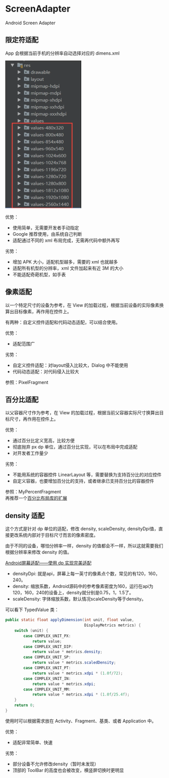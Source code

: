 # ScreenAdapter
Android Screen Adapter

## 限定符适配
App 会根据当前手机的分辨率自动选择对应的 dimens.xml

![](https://raw.githubusercontent.com/JamFF/ScreenAdapter/master/art/qualifier_adapter.png)

优势：
* 使用简单，无需要开发者手动指定
* Google 推荐使用，由系统自己判断
* 适配通过不同的 xml 布局完成，无需再代码中额外再写

劣势：
* 增加 APK 大小，适配机型越多，需要的 xml 也就越多
* 适配所有机型的分辨率，xml 文件加起来有近 3M 的大小
* 不能适配奇葩机型，如手表

## 像素适配
以一个特定尺寸的设备为参考，在 View 的加载过程，根据当前设备的实际像素换算出目标像素，再作用在控件上。

有两种：自定义控件适配和代码动态适配，可以结合使用。

优势：
* 适配范围广

劣势：
* 自定义控件适配：对layout侵入比较大，Dialog 中不能使用
* 代码动态适配：对代码侵入比较大

参照：PixelFragment

## 百分比适配
以父容器尺寸作为参考，在 View 的加载过程，根据当前父容器实际尺寸换算出目标尺寸，再作用在控件上。

优势：
* 通过百分比定义宽高，比较方便
* 彻底抛弃 px dp 单位，通过百分比实现，可以在布局中完成适配
* 对开发者工作量少

劣势：
* 不能用系统的容器控件 LinearLayout 等，需要替换为支持百分比的对应控件
* 自定义容器，也要增加百分比的支持，或者继承已支持百分比的容器控件

参照：MyPercentFragment  
再推荐一个[百分比布局库的扩展](https://github.com/hongyangAndroid/android-percent-support-extend)

## density 适配
这个方式是针对 dp 单位的适配，修改 density, scaleDensity, densityDpi值，直接更改系统内部对于目标尺寸而言的像素密度。

由于不同的设备，哪怕分辨率一样，density 的值都会不一样，所以这就需要我们根据分辨率来修改 density 的值。

[Android屏幕适配——使用 dp 实现完美适配](https://www.jianshu.com/p/1c577893d7d3)

* densityDpi: 就是api，屏幕上每一英寸的像素点个数，常见的有120，160，240。
* density: 缩放系数，Android源码中的参考像素密度为160，运行在api为120，160，240的设备上，density就分别是0.75，1，1.5了。
* scaleDensity: 字体缩放系数，默认情况scaleDensity等于density。

可以看下 TypedValue 类：
```java
public static float applyDimension(int unit, float value,
                                   DisplayMetrics metrics) {
    switch (unit) {
        case COMPLEX_UNIT_PX:
            return value;
        case COMPLEX_UNIT_DIP:
            return value * metrics.density;
        case COMPLEX_UNIT_SP:
            return value * metrics.scaledDensity;
        case COMPLEX_UNIT_PT:
            return value * metrics.xdpi * (1.0f/72);
        case COMPLEX_UNIT_IN:
            return value * metrics.xdpi;
        case COMPLEX_UNIT_MM:
            return value * metrics.xdpi * (1.0f/25.4f);
    }
    return 0;
}
```

使用时可以根据需求放在 Activity、Fragment、基类、或者 Application 中。



优势：
* 适配非常简单、快速

劣势：
* 部分设备不允许修改density（暂时未发现）
* 顶部的 ToolBar 的高度也会被改变，横竖屏切换时更明显